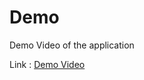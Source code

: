 # Demo
Demo Video of the application

Link : [Demo Video](https://drive.google.com/file/d/1s-8slPR21tsGWr3KMwQOZjqSv50W6MAv/view?usp=sharing)
